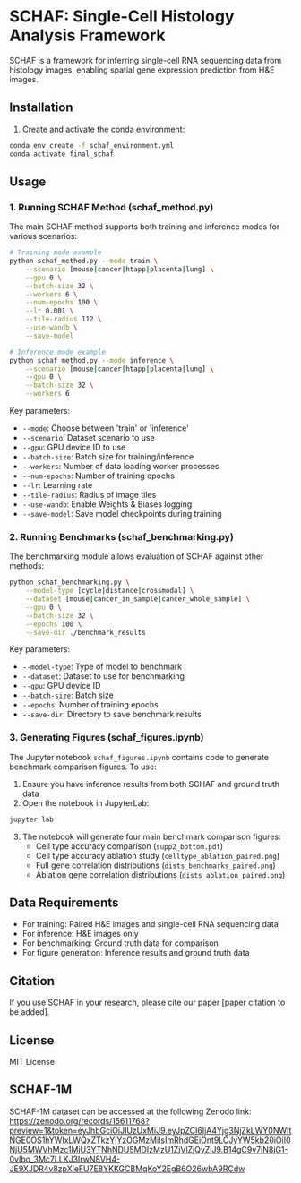 # SCHAF: Single-Cell Histology Analysis Framework

SCHAF is a framework for inferring single-cell RNA sequencing data from histology images, enabling spatial gene expression prediction from H&E images.

## Installation

1. Create and activate the conda environment:
```bash
conda env create -f schaf_environment.yml
conda activate final_schaf
```

## Usage

### 1. Running SCHAF Method (schaf_method.py)

The main SCHAF method supports both training and inference modes for various scenarios:

```bash
# Training mode example
python schaf_method.py --mode train \
    --scenario [mouse|cancer|htapp|placenta|lung] \
    --gpu 0 \
    --batch-size 32 \
    --workers 6 \
    --num-epochs 100 \
    --lr 0.001 \
    --tile-radius 112 \
    --use-wandb \
    --save-model

# Inference mode example
python schaf_method.py --mode inference \
    --scenario [mouse|cancer|htapp|placenta|lung] \
    --gpu 0 \
    --batch-size 32 \
    --workers 6
```

Key parameters:
- `--mode`: Choose between 'train' or 'inference'
- `--scenario`: Dataset scenario to use
- `--gpu`: GPU device ID to use
- `--batch-size`: Batch size for training/inference
- `--workers`: Number of data loading worker processes
- `--num-epochs`: Number of training epochs
- `--lr`: Learning rate
- `--tile-radius`: Radius of image tiles
- `--use-wandb`: Enable Weights & Biases logging
- `--save-model`: Save model checkpoints during training

### 2. Running Benchmarks (schaf_benchmarking.py)

The benchmarking module allows evaluation of SCHAF against other methods:

```bash
python schaf_benchmarking.py \
    --model-type [cycle|distance|crossmodal] \
    --dataset [mouse|cancer_in_sample|cancer_whole_sample] \
    --gpu 0 \
    --batch-size 32 \
    --epochs 100 \
    --save-dir ./benchmark_results
```

Key parameters:
- `--model-type`: Type of model to benchmark
- `--dataset`: Dataset to use for benchmarking
- `--gpu`: GPU device ID
- `--batch-size`: Batch size
- `--epochs`: Number of training epochs
- `--save-dir`: Directory to save benchmark results

### 3. Generating Figures (schaf_figures.ipynb)

The Jupyter notebook `schaf_figures.ipynb` contains code to generate benchmark comparison figures. To use:

1. Ensure you have inference results from both SCHAF and ground truth data
2. Open the notebook in JupyterLab:
```bash
jupyter lab
```

3. The notebook will generate four main benchmark comparison figures:
   - Cell type accuracy comparison (`supp2_bottom.pdf`)
   - Cell type accuracy ablation study (`celltype_ablation_paired.png`)
   - Full gene correlation distributions (`dists_benchmarks_paired.png`)
   - Ablation gene correlation distributions (`dists_ablation_paired.png`)

## Data Requirements

- For training: Paired H&E images and single-cell RNA sequencing data
- For inference: H&E images only
- For benchmarking: Ground truth data for comparison
- For figure generation: Inference results and ground truth data

## Citation

If you use SCHAF in your research, please cite our paper [paper citation to be added].

## License

MIT License

## SCHAF-1M

SCHAF-1M dataset can be accessed at the following Zenodo link: https://zenodo.org/records/15611768?preview=1&token=eyJhbGciOiJIUzUxMiJ9.eyJpZCI6IjA4Yjg3NjZkLWY0NWItNGE0OS1hYWIxLWQxZTkzYjYzOGMzMiIsImRhdGEiOnt9LCJyYW5kb20iOiI0NjU5MWVhMzc1MjU3YTNhNDU5MDIzMzU1ZjVlZjQyZiJ9.B14gC9v7iN8jG1-0vIbo_3Mc7LLKJ3IrwN8VH4-JE9XJDR4v8zpXleFU7E8YKKGCBMqKoY2EgB6O26wbA9RCdw
